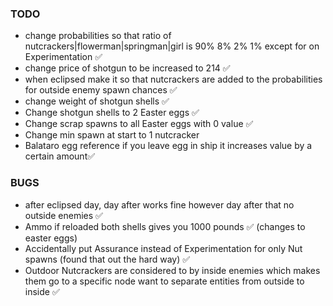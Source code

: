 ### TODO

- change probabilities so that ratio of nutcrackers|flowerman|springman|girl is 90% 8% 2% 1% except for on Experimentation ✅
- change price of shotgun to be increased to 214 ✅
- when eclipsed make it so that nutcrackers are added to the probabilities for outside enemy spawn chances ✅
- change weight of shotgun shells ✅
- Change shotgun shells to 2 Easter eggs ✅
- Change scrap spawns to all Easter eggs with 0 value ✅
- Change min spawn at start to 1 nutcracker
- Balataro egg reference if you leave egg in ship it increases value by a certain amount✅

### BUGS

- after eclipsed day, day after works fine however day after that no outside enemies ✅
- Ammo if reloaded both shells gives you 1000 pounds ✅ (changes to easter eggs)
- Accidentally put Assurance instead of Experimentation for only Nut spawns (found that out the hard way) ✅
- Outdoor Nutcrackers are considered to by inside enemies which makes them go to a specific node want to separate entities from outside to inside ✅
